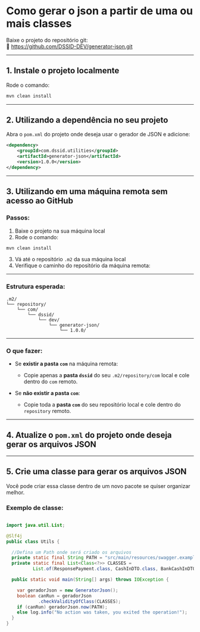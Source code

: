 # Como gerar o json a partir de uma ou mais classes

Baixe o projeto do repositório git:  
🔗 https://github.com/DSSID-DEV/generator-json.git

---

## 1. Instale o projeto localmente

Rode o comando:

```bash
mvn clean install
```

---

## 2. Utilizando a dependência no seu projeto

Abra o `pom.xml` do projeto onde deseja usar o gerador de JSON e adicione:

```xml
<dependency>
	<groupId>com.dssid.utilities</groupId> 
	<artifactId>generator-json</artifactId> 
	<version>1.0.0</version> 
</dependency>
```

---

## 3. Utilizando em uma máquina remota sem acesso ao GitHub

### Passos:

1. Baixe o projeto na sua máquina local
2. Rode o comando:

```bash
mvn clean install
```

3. Vá até o repositório `.m2` da sua máquina local
4. Verifique o caminho do repositório da máquina remota:

---

### Estrutura esperada:

```
.m2/
└── repository/
    └── com/
        └── dssid/
            └── dev/
                └── generator-json/
                    └── 1.0.0/
```

---

### O que fazer:

- Se **existir a pasta `com`** na máquina remota:
    - Copie apenas a **pasta `dssid`** do seu `.m2/repository/com` local e cole dentro do `com` remoto.

- Se **não existir a pasta `com`**:
    - Copie toda a **pasta `com`** do seu repositório local e cole dentro do `repository` remoto.

---

## 4. Atualize o `pom.xml` do projeto onde deseja gerar os arquivos JSON

---

## 5. Crie uma classe para gerar os arquivos JSON

Você pode criar essa classe dentro de um novo pacote se quiser organizar melhor.

### Exemplo de classe:

```java

import java.util.List;

@Slf4j
public class Utils {

  //Defina um Path onde será criado os arquivos
  private static final String PATH = "src/main/resources/swagger.examples";
  private static final List<Class<?>> CLASSES =
          List.of(ResponsePayment.class, CashInDTO.class, BankCashInDTO.class);

  public static void main(String[] args) throws IOException {

    var geradorJson = new GeneratorJson();
    boolean canRun = geradorJson
            .checkValidityOfClass(CLASSES);
    if (canRun) geradorJson.now(PATH);
    else log.info("No action was taken, you exited the operation!");
  }
}
```
